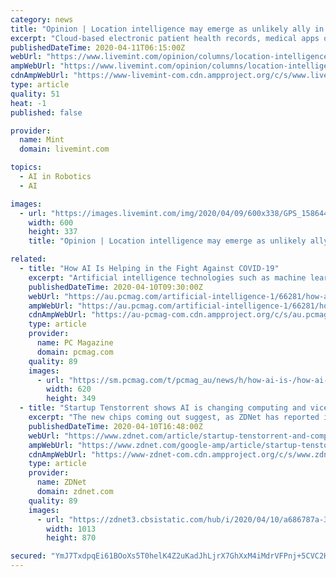 ```yaml
---
category: news
title: "Opinion | Location intelligence may emerge as unlikely ally in battle against Covid-19"
excerpt: "Cloud-based electronic patient health records, medical apps on smart devices empowering caregivers at workplaces and disinfecting robots have existed for a better part of decade now. Among all the new and emerging technologies such as artificial intelligence, robotics and Internet of Things, the potential of location intelligence and spatial ..."
publishedDateTime: 2020-04-11T06:15:00Z
webUrl: "https://www.livemint.com/opinion/columns/location-intelligence-may-emerge-as-unlikely-ally-in-battle-against-covid-19-11586449263081.html"
ampWebUrl: "https://www.livemint.com/opinion/columns/location-intelligence-may-emerge-as-unlikely-ally-in-battle-against-covid-19/amp-11586449263081.html"
cdnAmpWebUrl: "https://www-livemint-com.cdn.ampproject.org/c/s/www.livemint.com/opinion/columns/location-intelligence-may-emerge-as-unlikely-ally-in-battle-against-covid-19/amp-11586449263081.html"
type: article
quality: 51
heat: -1
published: false

provider:
  name: Mint
  domain: livemint.com

topics:
  - AI in Robotics
  - AI

images:
  - url: "https://images.livemint.com/img/2020/04/09/600x338/GPS_1586449604773_1586449604932.jpg"
    width: 600
    height: 337
    title: "Opinion | Location intelligence may emerge as unlikely ally in battle against Covid-19"

related:
  - title: "How AI Is Helping in the Fight Against COVID-19"
    excerpt: "Artificial intelligence technologies such as machine learning, natural-language processing, computer vision, and deep learning can help track and identify the novel coronavirus. On Dec. 31, BlueDot, a Toronto-based company that uses artificial intelligence to track the spread of infectious diseases, alerted its customers about a cluster of ..."
    publishedDateTime: 2020-04-10T09:30:00Z
    webUrl: "https://au.pcmag.com/artificial-intelligence-1/66281/how-ai-is-helping-in-the-fight-against-covid-19"
    ampWebUrl: "https://au.pcmag.com/artificial-intelligence-1/66281/how-ai-is-helping-in-the-fight-against-covid-19?amp=1"
    cdnAmpWebUrl: "https://au-pcmag-com.cdn.ampproject.org/c/s/au.pcmag.com/artificial-intelligence-1/66281/how-ai-is-helping-in-the-fight-against-covid-19?amp=1"
    type: article
    provider:
      name: PC Magazine
      domain: pcmag.com
    quality: 89
    images:
      - url: "https://sm.pcmag.com/t/pcmag_au/news/h/how-ai-is-/how-ai-is-helping-in-the-fight-against-covid-19_5mp8.620.jpg"
        width: 620
        height: 349
  - title: "Startup Tenstorrent shows AI is changing computing and vice versa"
    excerpt: "The new chips coming out suggest, as ZDNet has reported in past, that AI is totally changing the nature of computing. It also suggests that changes in computing are going to have an effect on how artificial intelligence programs, such as deep learning neural networks, are designed. Case in point, startup Tenstorrent, founded in 2016 and ..."
    publishedDateTime: 2020-04-10T16:48:00Z
    webUrl: "https://www.zdnet.com/article/startup-tenstorrent-and-competitors-show-how-computing-is-changing-ai-and-vice-versa/"
    ampWebUrl: "https://www.zdnet.com/google-amp/article/startup-tenstorrent-and-competitors-show-how-computing-is-changing-ai-and-vice-versa/"
    cdnAmpWebUrl: "https://www-zdnet-com.cdn.ampproject.org/c/s/www.zdnet.com/google-amp/article/startup-tenstorrent-and-competitors-show-how-computing-is-changing-ai-and-vice-versa/"
    type: article
    provider:
      name: ZDNet
      domain: zdnet.com
    quality: 89
    images:
      - url: "https://zdnet3.cbsistatic.com/hub/i/2020/04/10/a686787a-3ce9-4cfe-9343-4aa9033454f1/tenstorrent-grayskull-schematic-april-2020.png"
        width: 1013
        height: 870

secured: "YmJ7TxdpqEi61BOoXs5T0helK4Z2uKadJhLjrX7GhXxM4iMdrVFPnj+5CVC2Hjx66qUfObDzcer/OzF43x1Vr7fh7TBzsNKVpMNlKEycBGnN8+baKUwekYkfyQd0o/Y8Gp+m1xNVNspey1nOKIhL5Vps8DBfsM3rKiQJlpP5H4pqXaGs8/p3e9LzXo1jmsfbxNaTZ++tsZug0C3rlcKtlvtguqxjzjXx77ILpQ/zg8QpYJFOQVbFVPZoFrnIBImxt9bXFoqa9epdTKB2RiJuABRXkXC+R4GC5HZ2doKDk3GfswLEM7jmF1szFmgXUyM7;ftuW6rbqx6lD1o6K6snwVA=="
---
```


